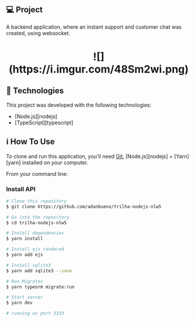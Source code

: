 ## 💻 Project

A backend application, where an instant support and customer chat was created, using websocket. 

<h1 align="center">
  ![](https://i.imgur.com/48Sm2wi.png)
</h1>


## :rocket: Technologies

This project was developed with the following technologies:

- [Node.js][nodejs]
- [TypeScript][typescript]


## :information_source: How To Use

To clone and run this application, you'll need [Git](https://git-scm.com), [Node.js][nodejs] + [Yarn][yarn] installed on your computer.

From your command line:

### Install API 

```bash
# Clone this repository
$ git clone https://github.com/adanbueno/trilha-nodejs-nlw5

# Go into the repository
$ cd trilha-nodejs-nlw5

# Install dependencies
$ yarn install

# Install ejs rendered
$ yarn add ejs

# Install sqlite3
$ yarn add sqlite3 --save

# Run Migrates
$ yarn typeorm migrate:run

# Start server
$ yarn dev

# running on port 3333
```
